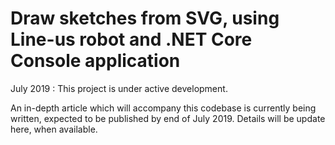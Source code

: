 # Draw sketches from SVG, using Line-us robot and .NET Core Console application

July 2019 : This project is under active development.

An in-depth article which will accompany this codebase is currently being written, expected to be published by end of July 2019.   Details will be update here, when available. 